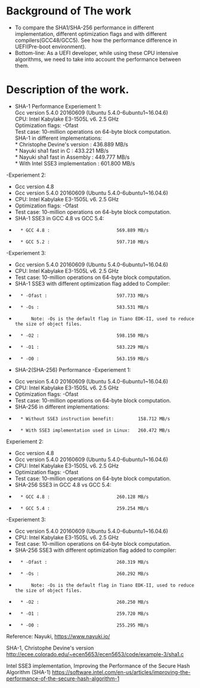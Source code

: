 # Background of The work 

* To compare the SHA1/SHA-256 performance in different implementation, different optimization flags and with different compilers(GCC48/GCC5). See how the performance difference in UEFI(Pre-boot environment).
* Bottom-line: As a UEFI developer, while using these CPU intensive algorithms, we need to take into account the
performance between them.

# Description of the work.
* SHA-1 Performance
Experiement 1:<br>
	Gcc version 5.4.0 20160609 (Ubuntu 5.4.0-6ubuntu1~16.04.6) <br>
	CPU: Intel Kabylake E3-1505L v6. 2.5 GHz <br>
	Optimization flags: -Ofast <br>
	Test case: 10-million operations on 64-byte block computation.<br>
	SHA-1 in different implementations: <br>
		* Christophe Devine's version : 	436.889 MB/s<br>
		* Nayuki sha1 fast in C : 			433.221 MB/s<br>
		* Nayuki sha1 fast in Assembly :	449.777 MB/s<br>
		* With Intel SSE3 implementation :	601.800 MB/s<br>

-Experiement 2:
-	Gcc version 4.8
-	Gcc version 5.4.0 20160609 (Ubuntu 5.4.0-6ubuntu1~16.04.6) 
-	CPU: Intel Kabylake E3-1505L v6. 2.5 GHz
-	Optimization flags: -Ofast
-	Test case: 10-million operations on 64-byte block computation.
-	SHA-1 SSE3 in GCC 4.8 vs GCC 5.4: 
-		* GCC 4.8 :							569.889 MB/s
-		* GCC 5.2 :							597.710 MB/s

-Experiement 3:
-	Gcc version 5.4.0 20160609 (Ubuntu 5.4.0-6ubuntu1~16.04.6) 
-	CPU: Intel Kabylake E3-1505L v6. 2.5 GHz
-	Test case: 10-million operations on 64-byte block computation.
-	SHA-1 SSE3 with different optimization flag added to Compiler: 
-		* -Ofast :							597.733 MB/s
-		* -Os :								583.531 MB/s
-			Note: -Os is the default flag in Tiano EDK-II, used to reduce the size of object files.
-		* -O2 :								598.150 MB/s
-		* -O1 :								583.229 MB/s
-		* -O0 :								563.159 MB/s
 


* SHA-2(SHA-256) Performance
-Experiement 1:
-	Gcc version 5.4.0 20160609 (Ubuntu 5.4.0-6ubuntu1~16.04.6) 
-	CPU: Intel Kabylake E3-1505L v6. 2.5 GHz
-	Optimization flags: -Ofast
-	Test case: 10-million operations on 64-byte block computation.
-	SHA-256 in different implementations: 
-		* Without SSE3 instruction benefit:			158.712 MB/s
-		* With SSE3 implementation used in Linux:	260.472 MB/s

Experiement 2:
-	Gcc version 4.8
-	Gcc version 5.4.0 20160609 (Ubuntu 5.4.0-6ubuntu1~16.04.6) 
-	CPU: Intel Kabylake E3-1505L v6. 2.5 GHz
-	Optimization flags: -Ofast
-	Test case: 10-million operations on 64-byte block computation.
-	SHA-256 SSE3 in GCC 4.8 vs GCC 5.4: 
-		* GCC 4.8 :							260.128 MB/s
-		* GCC 5.4 :							259.254 MB/s

-Experiement 3:
-	Gcc version 5.4.0 20160609 (Ubuntu 5.4.0-6ubuntu1~16.04.6) 
-	CPU: Intel Kabylake E3-1505L v6. 2.5 GHz
-	Test case: 10-million operations on 64-byte block computation.
-	SHA-256 SSE3 with different optimization flag added to compiler: 
-		* -Ofast :							260.319 MB/s
-		* -Os :								260.292 MB/s
-			Note: -Os is the default flag in Tiano EDK-II, used to reduce the size of object files.
-		* -O2 :								260.250 MB/s
-		* -O1 :								259.720 MB/s
-		* -O0 :								255.295 MB/s

Reference:
Nayuki,
https://www.nayuki.io/

SHA-1, Christophe Devine's version
http://ecee.colorado.edu/~ecen5653/ecen5653/code/example-3/sha1.c

Intel SSE3 implementation,
Improving the Performance of the Secure Hash Algorithm (SHA-1)
https://software.intel.com/en-us/articles/improving-the-performance-of-the-secure-hash-algorithm-1

